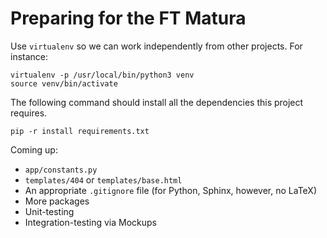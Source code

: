 Preparing for the FT Matura
===========================

Use `virtualenv` so we can work independently from other projects. For
instance:

```
virtualenv -p /usr/local/bin/python3 venv
source venv/bin/activate
```

The following command should install all the dependencies this project
requires.

```
pip -r install requirements.txt
```

Coming up:
* `app/constants.py`
* `templates/404` or `templates/base.html`
* An appropriate `.gitignore` file (for Python, Sphinx, however, no LaTeX)
* More packages
* Unit-testing
* Integration-testing via Mockups

